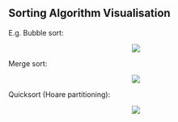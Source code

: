 ## Sorting Algorithm Visualisation

E.g. Bubble sort:

<p align="center">
	<img src="images/bubble_sort.webp"/>
</p>

Merge sort:

<p align="center">
	<img src="images/merge_sort.webp"/>
</p>

Quicksort (Hoare partitioning):

<p align="center">
	<img src="images/quicksort.webp"/>
</p>
